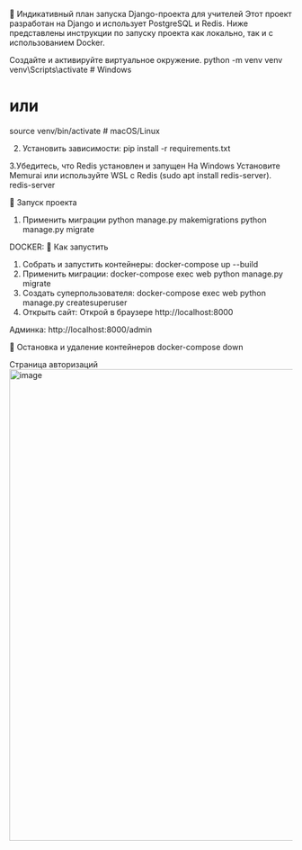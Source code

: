 📘 Индикативный план запуска Django-проекта для учителей
Этот проект разработан на Django и использует PostgreSQL и Redis. Ниже представлены инструкции по запуску проекта как локально, так и с использованием Docker.


Создайте и активируйте виртуальное окружение.
python -m venv venv
venv\Scripts\activate     # Windows
# или
source venv/bin/activate  # macOS/Linux

2. Установить зависимости:
pip install -r requirements.txt

3.Убедитесь, что Redis установлен и запущен
На Windows
Установите Memurai или используйте WSL с Redis (sudo apt install redis-server).
redis-server

🚀 Запуск проекта
1. Применить миграции
python manage.py makemigrations
python manage.py migrate

DOCKER:
🚀 Как запустить
1. Собрать и запустить контейнеры:
docker-compose up --build
2. Применить миграции:
docker-compose exec web python manage.py migrate
3. Создать суперпользователя:
docker-compose exec web python manage.py createsuperuser
4. Открыть сайт:
Открой в браузере http://localhost:8000

Админка: http://localhost:8000/admin

🧹 Остановка и удаление контейнеров
docker-compose down


Страница авторизаций
<img width="1913" height="838" alt="image" src="https://github.com/user-attachments/assets/011e135e-4ea2-43f4-b8e6-bf89341281c3" />
